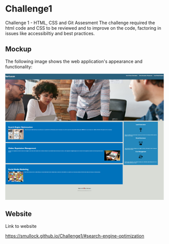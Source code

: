 # Challenge1
Challenge 1 - HTML, CSS and Git Assesment
The challenge required the html code and CSS to be reviewed and to improve on the code, factoring in issues like accessibiltiy and best practices. 

## Mockup
The following image shows the web application's appearance and functionality:

![The Horiseon webpage includes a navigation bar, a header image, and cards with text and images at the bottom of the page.](./Develop/assets/Mockup.png)

## Website

Link to website

https://smullock.github.io/Challenge1/#search-engine-optimization

